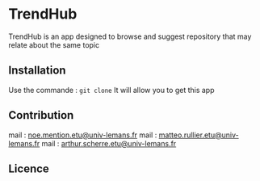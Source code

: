 # TrendHub
TrendHub is an app designed to browse and suggest repository that may relate about the same topic
## Installation
Use the commande : ``` git clone ```
It will allow you to get this app

## Contribution
mail : noe.mention.etu@univ-lemans.fr
mail : matteo.rullier.etu@univ-lemans.fr
mail : arthur.scherre.etu@univ-lemans.fr

## Licence
